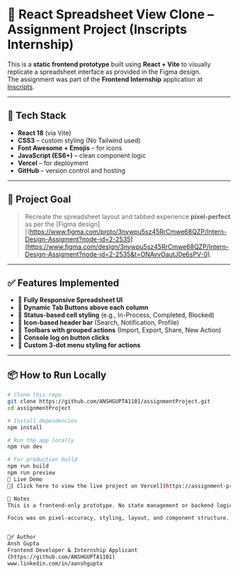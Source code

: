 # 🧾 React Spreadsheet View Clone – Assignment Project (Inscripts Internship)

This is a **static frontend prototype** built using **React + Vite** to visually replicate a spreadsheet interface as provided in the Figma design.  
The assignment was part of the **Frontend Internship** application at [Inscripts](https://www.inscripts.com/).

---

## 🔨 Tech Stack

- **React 18** (via Vite)
- **CSS3** – custom styling (No Tailwind used)
- **Font Awesome + Emojis** – for icons
- **JavaScript (ES6+)** – clean component logic
- **Vercel** – for deployment
- **GitHub** – version control and hosting

---

## 🎯 Project Goal

> Recreate the spreadsheet layout and tabbed experience **pixel-perfect** as per the [Figma design][(https://www.figma.com/proto/3nywpu5sz45RrCmwe68QZP/Intern-Design-Assigment?node-id=2-2535](https://www.figma.com/design/3nywpu5sz45RrCmwe68QZP/Intern-Design-Assigment?node-id=2-2535&t=ONAyvOautJ0e6sPV-0).

---

## ✅ Features Implemented

- 🔹 **Fully Responsive Spreadsheet UI**
- 🔹 **Dynamic Tab Buttons above each column**
- 🔹 **Status-based cell styling** (e.g., In-Process, Completed, Blocked)
- 🔹 **Icon-based header bar** (Search, Notification, Profile)
- 🔹 **Toolbars with grouped actions** (Import, Export, Share, New Action)
- 🔹 **Console log on button clicks**
- 🔹 **Custom 3-dot menu styling for actions**

---

## 📦 How to Run Locally

```bash
# Clone this repo
git clone https://github.com/ANSHGUPTA1101/assignmentProject.git
cd assignmentProject

# Install dependencies
npm install

# Run the app locally
npm run dev

# For production build
npm run build
npm run preview
🚀 Live Demo
🔗[ Click here to view the live project on Vercel](https://assignment-project-woad.vercel.app/)

📌 Notes
This is a frontend-only prototype. No state management or backend logic.

Focus was on pixel-accuracy, styling, layout, and component structure.


🙋‍♂️ Author
Ansh Gupta
Frontend Developer & Internship Applicant
(https://github.com/ANSHGUPTA1101)
www.linkedin.com/in/aanshgupta

